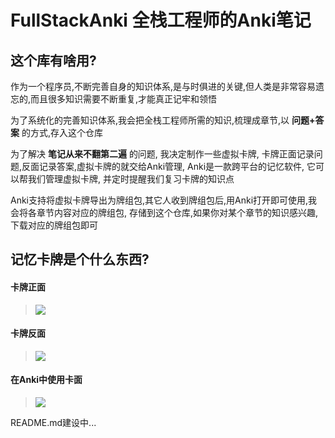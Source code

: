# FullStackAnki 全栈工程师的Anki笔记

## 这个库有啥用?

作为一个程序员,不断完善自身的知识体系,是与时俱进的关键,但人类是非常容易遗忘的,而且很多知识需要不断重复,才能真正记牢和领悟

为了系统化的完善知识体系,我会把全栈工程师所需的知识,梳理成章节,以 **问题+答案** 的方式,存入这个仓库

为了解决 **笔记从来不翻第二遍** 的问题, 我决定制作一些虚拟卡牌, 卡牌正面记录问题,反面记录答案,虚拟卡牌的就交给Anki管理, Anki是一款跨平台的记忆软件, 它可以帮我们管理虚拟卡牌, 并定时提醒我们复习卡牌的知识点

Anki支持将虚拟卡牌导出为牌组包,其它人收到牌组包后,用Anki打开即可使用,我会将各章节内容对应的牌组包, 存储到这个仓库,如果你对某个章节的知识感兴趣,下载对应的牌组包即可

## 记忆卡牌是个什么东西?

#### 卡牌正面

> ![](https://upload-images.jianshu.io/upload_images/3203841-2360e13b286b00ec.jpg)


#### 卡牌反面

> ![](https://upload-images.jianshu.io/upload_images/3203841-d4dd090c37b49f89.jpg)


#### 在Anki中使用卡面

> ![](https://upload-images.jianshu.io/upload_images/3203841-4a34ed059a2adca9.gif)


README.md建设中...

